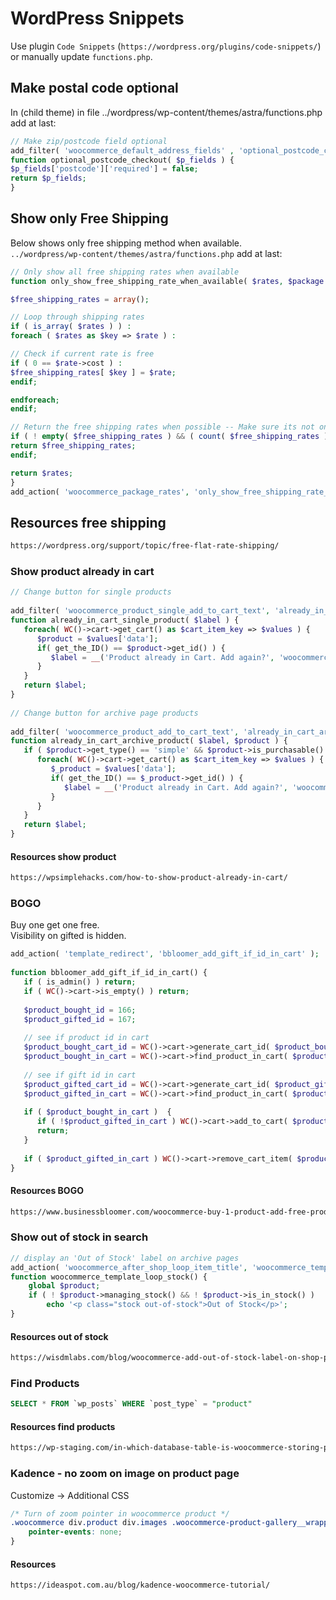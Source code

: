 # WordPress Snippets

Use plugin `Code Snippets` (`https://wordpress.org/plugins/code-snippets/`) or manually update `functions.php`.

## Make postal code optional

In (child theme) in file ../wordpress/wp-content/themes/astra/functions.php add at last:

```php
// Make zip/postcode field optional
add_filter( 'woocommerce_default_address_fields' , 'optional_postcode_checkout' );
function optional_postcode_checkout( $p_fields ) {
$p_fields['postcode']['required'] = false;
return $p_fields;
}
```

## Show only Free Shipping

Below shows only free shipping method when available.  
`../wordpress/wp-content/themes/astra/functions.php` add at last:

```php
// Only show all free shipping rates when available
function only_show_free_shipping_rate_when_available( $rates, $package ) {

$free_shipping_rates = array();

// Loop through shipping rates
if ( is_array( $rates ) ) :
foreach ( $rates as $key => $rate ) :

// Check if current rate is free
if ( 0 == $rate->cost ) :
$free_shipping_rates[ $key ] = $rate;
endif;

endforeach;
endif;

// Return the free shipping rates when possible -- Make sure its not only local_pickup
if ( ! empty( $free_shipping_rates ) && ( count( $free_shipping_rates ) > 1 || ! isset( $free_shipping_rates['local_pickup'] ) ) ) :
return $free_shipping_rates;
endif;

return $rates;
}
add_action( 'woocommerce_package_rates', 'only_show_free_shipping_rate_when_available', 10, 2 );
```

## Resources free shipping

```html
https://wordpress.org/support/topic/free-flat-rate-shipping/
```

### Show product already in cart

```php
// Change button for single products
 
add_filter( 'woocommerce_product_single_add_to_cart_text', 'already_in_cart_single_product' );
function already_in_cart_single_product( $label ) {
   foreach( WC()->cart->get_cart() as $cart_item_key => $values ) {
      $product = $values['data'];
      if( get_the_ID() == $product->get_id() ) {
         $label = __('Product already in Cart. Add again?', 'woocommerce');
      }
   } 
   return $label;
}
 
// Change button for archive page products
 
add_filter( 'woocommerce_product_add_to_cart_text', 'already_in_cart_archive_product', 99, 2 );
function already_in_cart_archive_product( $label, $product ) {
   if ( $product->get_type() == 'simple' && $product->is_purchasable() && $product->is_in_stock() ) {
      foreach( WC()->cart->get_cart() as $cart_item_key => $values ) {
         $_product = $values['data'];
         if( get_the_ID() == $_product->get_id() ) {
            $label = __('Product already in Cart. Add again?', 'woocommerce');
         }
      }
   }
   return $label;
}
```

#### Resources show product

```html
https://wpsimplehacks.com/how-to-show-product-already-in-cart/
```

### BOGO

Buy one get one free.  
Visibility on gifted is hidden.

```php
add_action( 'template_redirect', 'bbloomer_add_gift_if_id_in_cart' );
 
function bbloomer_add_gift_if_id_in_cart() {
   if ( is_admin() ) return;
   if ( WC()->cart->is_empty() ) return;
 
   $product_bought_id = 166;
   $product_gifted_id = 167;
 
   // see if product id in cart
   $product_bought_cart_id = WC()->cart->generate_cart_id( $product_bought_id );
   $product_bought_in_cart = WC()->cart->find_product_in_cart( $product_bought_cart_id );
 
   // see if gift id in cart
   $product_gifted_cart_id = WC()->cart->generate_cart_id( $product_gifted_id );
   $product_gifted_in_cart = WC()->cart->find_product_in_cart( $product_gifted_cart_id );
 
   if ( $product_bought_in_cart )  {
	  if ( !$product_gifted_in_cart ) WC()->cart->add_to_cart( $product_gifted_id );  
	  return; 
   } 
     
   if ( $product_gifted_in_cart ) WC()->cart->remove_cart_item( $product_gifted_in_cart );
}
```

#### Resources BOGO

```html
https://www.businessbloomer.com/woocommerce-buy-1-product-add-free-product-cart-programmatically/
```

### Show out of stock in search

```php
// display an 'Out of Stock' label on archive pages
add_action( 'woocommerce_after_shop_loop_item_title', 'woocommerce_template_loop_stock', 10 );
function woocommerce_template_loop_stock() {
    global $product;
    if ( ! $product->managing_stock() && ! $product->is_in_stock() )
        echo '<p class="stock out-of-stock">Out of Stock</p>';
}
```

#### Resources out of stock

```html
https://wisdmlabs.com/blog/woocommerce-add-out-of-stock-label-on-shop-page/
```

### Find Products

```sql
SELECT * FROM `wp_posts` WHERE `post_type` = "product"
```

#### Resources find products

```html
https://wp-staging.com/in-which-database-table-is-woocommerce-storing-products/
```

### Kadence - no zoom on image on product page

Customize -> Additional CSS

```css
/* Turn of zoom pointer in woocommerce product */
.woocommerce div.product div.images .woocommerce-product-gallery__wrapper {
    pointer-events: none;
}
```

#### Resources

```html
https://ideaspot.com.au/blog/kadence-woocommerce-tutorial/
```

